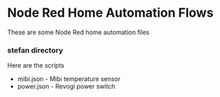 # Node Red Home Automation Flows

These are some Node Red home automation files

### stefan directory

Here are the scripts

* mibi.json - Mibi temperature sensor
* power.json - Revogi power switch

